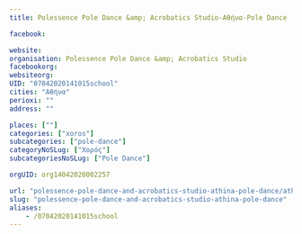```yaml
---
title: Polessence Pole Dance &amp; Acrobatics Studio-Αθήνα-Pole Dance

facebook:

website:
organisation: Polessence Pole Dance &amp; Acrobatics Studio
facebookorg:
websiteorg:
UID: "07042020141015school"
cities: "Αθήνα"
perioxi: ""
address: ""

places: [""]
categories: ["xoros"]
subcategories: ["pole-dance"]
categoryNoSLug: ["Χορός"]
subcategoriesNoSLug: ["Pole Dance"]

orgUID: org14042020002257

url: "polessence-pole-dance-and-acrobatics-studio-athina-pole-dance/athina//"
slug: "polessence-pole-dance-and-acrobatics-studio-athina-pole-dance"
aliases:
    - /07042020141015school
---
```





